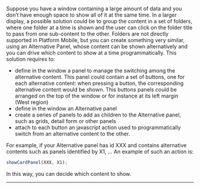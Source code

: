 Suppose you have a window containing a large amount of data and you don&#8217;t have enough space to show all of it at the same time.
In a larger display, a possible solution could be to group the content in a set of folders, where one folder at a time is shown and the user can click on the folder title to pass from one sub-content to the other.
Folders are not directly supported in Platform Mobile, but you can create something very similar, using an Alternative Panel, whose content can be shown alternatively and you can drive which content to show at a time programmatically.
This solution requires to:

* define in the window a panel to manage the switching among the alternative content. This panel could contain a set of buttons, one for each alternative content: when pressing a button, the corresponding alternative content would be shown. This buttons panels could be arranged on the top of the window or for instance at its left margin (West region)
* define in the window an Alternative panel
* create a series of panels to add as children to the Alternative panel, such as grids, detail form or other panels
* attach to each button an javascript action used to programmatically switch from an alternative content to the other.

For example, if your Alternative panel has id XXX and contains alternative contents such as panels identified by X1, &#8230;
An example of such an action is:

```js
showCardPanel(XXX, X1);
```

In this way, you can decide which content to show.



                

---



